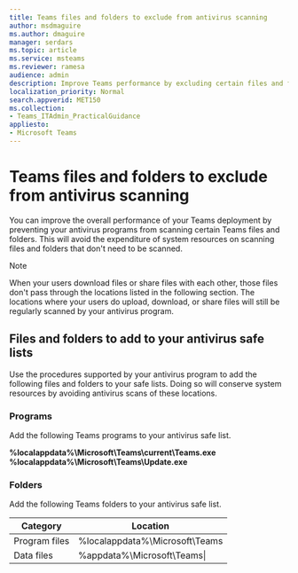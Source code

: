 ```yaml
---
title: Teams files and folders to exclude from antivirus scanning
author: msdmaguire
ms.author: dmaguire
manager: serdars
ms.topic: article
ms.service: msteams
ms.reviewer: ramesa
audience: admin
description: Improve Teams performance by excluding certain files and folders from regular antivirus scanning.
localization_priority: Normal
search.appverid: MET150
ms.collection: 
- Teams_ITAdmin_PracticalGuidance
appliesto: 
- Microsoft Teams
---
```


Teams files and folders to exclude from antivirus scanning
=================================

You can improve the overall performance of your Teams deployment by preventing your antivirus programs from scanning certain Teams files and folders. This will avoid the expenditure of system resources on scanning files and folders that don't need to be scanned.

> [!NOTE]
> When your users download files or share files with each other, those files don't pass through the locations listed in the following section. The locations where your users do upload, download, or share files will still be regularly scanned by your antivirus program.

## Files and folders to add to your antivirus safe lists

Use the procedures supported by your antivirus program to add the following files and folders to your safe lists. Doing so will conserve system resources by avoiding antivirus scans of these locations.

### Programs

Add the following Teams programs to your antivirus safe list.

**%localappdata%\Microsoft\Teams\current\Teams.exe
%localappdata%\Microsoft\Teams\Update.exe**

### Folders

Add the following Teams folders to your antivirus safe list.

|Category  |Location  |
|---------|---------|
|Program files  |%localappdata%\Microsoft\Teams|
|Data files     |%appdata%\Microsoft\Teams\|